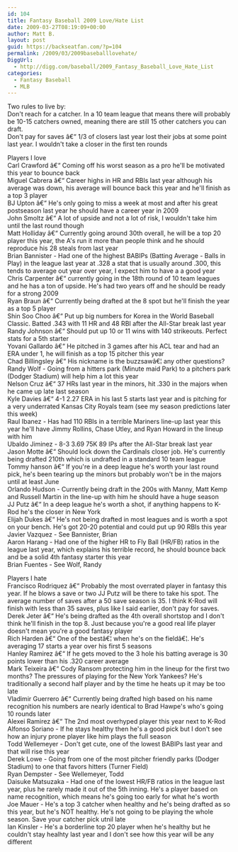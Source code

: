 ```yaml
---
id: 104
title: Fantasy Baseball 2009 Love/Hate List
date: 2009-03-27T08:19:09+00:00
author: Matt B.
layout: post
guid: https://backseatfan.com/?p=104
permalink: /2009/03/2009baseballlovehate/
DiggUrl:
  - http://digg.com/baseball/2009_Fantasy_Baseball_Love_Hate_List
categories:
  - Fantasy Baseball
  - MLB
---
```


<div class="entry">
  <p>
    Two rules to live by:<br /> Don't reach for a catcher. In a 10 team league that means there will probably be 10-15 catchers owned, meaning there are still 15 other catchers you can draft.<br /> Don't pay for saves â€“ 1/3 of closers last year lost their jobs at some point last year. I wouldn't take a closer in the first ten rounds
  </p>

  <p>
    Players I love<br /> Carl Crawford â€“ Coming off his worst season as a pro he'll be motivated this year to bounce back<br /> Miguel Cabrera â€“ Career highs in HR and RBIs last year although his average was down, his average will bounce back this year and he'll finish as a top 3 player<br /> BJ Upton â€“ He's only going to miss a week at most and after his great postseason last year he should have a career year in 2009<br /> John Smoltz â€“ A lot of upside and not a lot of risk, I wouldn't take him until the last round though<br /> Matt Holliday â€“ Currently going around 30th overall, he will be a top 20 player this year, the A's run it more than people think and he should reproduce his 28 steals from last year<br /> Brian Bannister - Had one of the highest BABIPs (Batting Average - Balls in Play) in the league last year at .328 a stat that is usually around .300, this tends to average out year over year, I expect him to have a a good year<br /> Chris Carpenter â€“ currently going in the 18th round of 10 team leagues and he has a ton of upside. He's had two years off and he should be ready for a strong 2009<br /> Ryan Braun â€“ Currently being drafted at the 8 spot but he'll finish the year as a top 5 player<br /> Shin Soo Choo â€“ Put up big numbers for Korea in the World Baseball Classic. Batted .343 with 11 HR and 48 RBI after the All-Star break last year<br /> Randy Johnson â€“ Should put up 10 or 11 wins with 140 strikeouts. Perfect stats for a 5th starter<br /> Yovani Gallardo â€“ He pitched in 3 games after his ACL tear and had an ERA under 1, he will finish as a top 15 pitcher this year<br /> Chad Billingsley â€“ His nickname is the buzzsawâ€¦ any other questions?<br /> Randy Wolf - Going from a hitters park (Minute maid Park) to a pitchers park (Dodger Stadium) will help him a lot this year<br /> Nelson Cruz â€“ 37 HRs last year in the minors, hit .330 in the majors when he came up late last season<br /> Kyle Davies â€“ 4-1 2.27 ERA in his last 5 starts last year and is pitching for a very underrated Kansas City Royals team (see my season predictions later this week)<br /> Raul Ibanez - Has had 110 RBIs in a terrible Mariners line-up last year this year he'll have Jimmy Rollins, Chase Utley, and Ryan Howard in the lineup with him<br /> Ubaldo Jiminez - 8-3 3.69 75K 89 IPs after the All-Star break last year<br /> Jason Motte â€“ Should lock down the Cardinals closer job. He's currently being drafted 210th which is undrafted in a standard 10 team league<br /> Tommy hanson â€“ If you're in a deep league he's worth your last round pick, he's been tearing up the minors but probably won't be in the majors until at least June<br /> Orlando Hudson - Currently being draft in the 200s with Manny, Matt Kemp and Russell Martin in the line-up with him he should have a huge season<br /> JJ Putz â€“ In a deep league he's worth a shot, if anything happens to K-Rod he's the closer in New York<br /> Elijah Dukes â€“ He's not being drafted in most leagues and is worth a spot on your bench. He's got 20-20 potential and could put up 90 RBIs this year<br /> Javier Vazquez - See Bannister, Brian<br /> Aaron Harang - Had one of the higher HR to Fly Ball (HR/FB) ratios in the league last year, which explains his terrible record, he should bounce back and be a solid 4th fantasy starter this year<br /> Brian Fuentes - See Wolf, Randy
  </p>

  <p>
    Players I hate<br /> Francisco Rodriquez â€“ Probably the most overrated player in fantasy this year. If he blows a save or two JJ Putz will be there to take his spot. The average number of saves after a 50 save season is 35. I think K-Rod will finish with less than 35 saves, plus like I said earlier, don't pay for saves.<br /> Derek Jeter â€“ He's being drafted as the 4th overall shortstop and I don't think he'll finish in the top 8. Just because you're a good real life player doesn't mean you're a good fantasy player<br /> Rich Harden â€“ One of the bestâ€¦ when he's on the fieldâ€¦. He's averaging 17 starts a year over his first 5 seasons<br /> Hanley Ramirez â€“ If he gets moved to the 3 hole his batting average is 30 points lower than his .320 career average<br /> Mark Teixeira â€“ Cody Ransom protecting him in the lineup for the first two months? The pressures of playing for the New York Yankees? He's traditionally a second half player and by the time he heats up it may be too late<br /> Vladimir Guerrero â€“ Currently being drafted high based on his name recognition his numbers are nearly identical to Brad Hawpe's who's going 10 rounds later<br /> Alexei Ramirez â€“ The 2nd most overhyped player this year next to K-Rod<br /> Alfonso Soriano - If he stays healthy then he's a good pick but I don't see how an injury prone player like him plays the full season<br /> Todd Wellemeyer - Don't get cute, one of the lowest BABIPs last year and that will rise this year<br /> Derek Lowe - Going from one of the most pitcher friendly parks (Dodger Stadium) to one that favors hitters (Turner Field)<br /> Ryan Dempster - See Wellemeyer, Todd<br /> Daisuke Matsuzaka - Had one of the lowest HR/FB ratios in the league last year, plus he rarely made it out of the 5th inning. He's a player based on name recognition, which means he's going too early for what he's worth<br /> Joe Mauer - He's a top 3 catcher when healthy and he's being drafted as so this year, but he's NOT healthy. He's not going to be playing the whole season. Save your catcher pick utnil late<br /> Ian Kinsler - He's a borderline top 20 player when he's healthy but he couldn't stay healhty last year and I don't see how this year will be any different
  </p>
</div>
